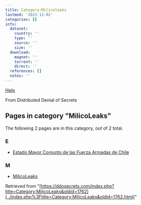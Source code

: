 ```yaml
---
title: Category:Milicoleaks
lastmod: '2023-12-02'
categories: []
info:
  dataset:
    country: ''
    type: ''
    source: ''
    size: ''
  download:
    magnet: ''
    torrent: ''
    direct: ''
  references: []
  notes: ''
---
```




[Help](https://www.mediawiki.org/wiki/Special:MyLanguage/Help:Categories)

From Distributed Denial of Secrets

## Pages in category "MilicoLeaks"

The following 2 pages are in this category, out of 2 total.

### E

- [Estado Mayor Conjunto de las Fuerza Armadas de
Chile](Estado_Mayor_Conjunto_de_las_Fuerza_Armadas_de_Chile.html "Estado Mayor Conjunto de las Fuerza Armadas de Chile")

### M

- [MilicoLeaks](MilicoLeaks.html "MilicoLeaks")

Retrieved from
"[https://ddosecrets.com/index.php?title=Category:MilicoLeaks&oldid=1762](../index.php%3Ftitle=Category:MilicoLeaks&oldid=1762.html)"

